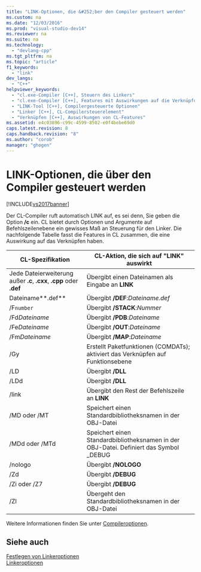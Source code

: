 ```yaml
---
title: "LINK-Optionen, die &#252;ber den Compiler gesteuert werden"
ms.custom: na
ms.date: "12/03/2016"
ms.prod: "visual-studio-dev14"
ms.reviewer: na
ms.suite: na
ms.technology: 
  - "devlang-cpp"
ms.tgt_pltfrm: na
ms.topic: "article"
f1_keywords: 
  - "link"
dev_langs: 
  - "C++"
helpviewer_keywords: 
  - "cl.exe-Compiler [C++], Steuern des Linkers"
  - "cl.exe-Compiler [C++], Features mit Auswirkungen auf die Verknüpfung"
  - "LINK-Tool [C++], Compilergesteuerte Optionen"
  - "Linker [C++], CL-Compilersteuerelement"
  - "Verknüpfen [C++], Auswirkungen von CL-Features"
ms.assetid: e4c03896-c99c-4599-8502-e0f4bebe69d0
caps.latest.revision: 8
caps.handback.revision: "8"
ms.author: "corob"
manager: "ghogen"
---
```

# LINK-Optionen, die &#252;ber den Compiler gesteuert werden
[!INCLUDE[vs2017banner](../../assembler/inline/includes/vs2017banner.md)]

Der CL\-Compiler ruft automatisch LINK auf, es sei denn, Sie geben die Option **\/c** ein.  CL bietet durch Optionen und Argumente auf Befehlszeilenebene ein gewisses Maß an Steuerung für den Linker.  Die nachfolgende Tabelle fasst die Features in CL zusammen, die eine Auswirkung auf das Verknüpfen haben.  
  
|CL\-Spezifikation|CL\-Aktion, die sich auf "LINK" auswirkt|  
|-----------------------|----------------------------------------------|  
|Jede Dateierweiterung außer **.c**, **.cxx**, **.cpp** oder **.def**|Übergibt einen Dateinamen als Eingabe an **LINK**|  
|Dateiname**.def**|Übergibt **\/DEF**:*Dateiname.def*|  
|\/F`number`|Übergibt **\/STACK**:*Nummer*|  
|\/Fd*Dateiname*|Übergibt **\/PDB**:*Dateiname*|  
|\/Fe*Dateiname*|Übergibt **\/OUT**:*Dateiname*|  
|\/Fm*Dateiname*|Übergibt **\/MAP**:*Dateiname*|  
|\/Gy|Erstellt Paketfunktionen \(COMDATs\); aktiviert das Verknüpfen auf Funktionsebene|  
|\/LD|Übergibt **\/DLL**|  
|\/LDd|Übergibt **\/DLL**|  
|\/link|Übergibt den Rest der Befehlszeile an **LINK**|  
|\/MD oder \/MT|Speichert einen Standardbibliotheksnamen in der OBJ\-Datei|  
|\/MDd oder \/MTd|Speichert einen Standardbibliotheksnamen in der OBJ\-Datei.  Definiert das Symbol \_DEBUG|  
|\/nologo|Übergibt **\/NOLOGO**|  
|\/Zd|Übergibt **\/DEBUG**|  
|\/Zi oder \/Z7|Übergibt **\/DEBUG**|  
|\/Zl|Übergeht den Standardbibliotheksnamen in der OBJ\-Datei|  
  
 Weitere Informationen finden Sie unter [Compileroptionen](../../build/reference/compiler-options.md).  
  
## Siehe auch  
 [Festlegen von Linkeroptionen](../../build/reference/setting-linker-options.md)   
 [Linkeroptionen](../../build/reference/linker-options.md)